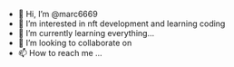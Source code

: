 - 👋 Hi, I’m @marc6669
- 👀 I’m interested in nft development and learning coding
- 🌱 I’m currently learning everything...
- 💞️ I’m looking to collaborate on 
- 📫 How to reach me ...

<!---
marc6669/marc6669 is a ✨ special ✨ repository because its `README.md` (this file) appears on your GitHub profile.
You can click the Preview link to take a look at your changes.
--->
